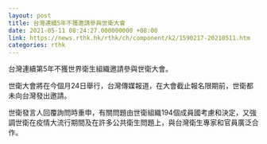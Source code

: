 ```yaml
---
layout: post
title: 台灣連續5年不獲邀請參與世衛大會
date: 2021-05-11 08:24:27.000000000 +08:00
link: https://news.rthk.hk/rthk/ch/component/k2/1590217-20210511.htm
categories: rthk
---
```


台灣連續第5年不獲世界衛生組織邀請參與世衛大會。

世衛大會將在今個月24日舉行，台灣傳媒報道，在大會截止報名限期前，世衛都未向台灣發出邀請。

世衛發言人回覆詢問時重申，有關問題由世衛組織194個成員國考慮和決定，又強調世衛在疫情大流行期間及在許多公共衛生問題上，與台灣衛生專家和官員廣泛合作。
